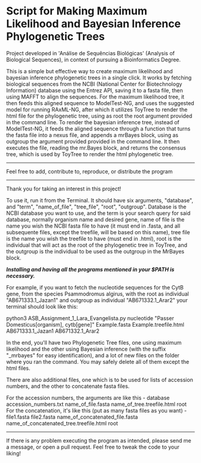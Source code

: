 # Script for Making Maximum Likelihood and Bayesian Inference Phylogenetic Trees

Project developed in 'Análise de Sequências Biológicas' (Analysis of Biological Sequences), in context of pursuing a Bioinformatics Degree.

This is a simple but effective way to create maximum likelihood and bayesian inference phylogenetic trees in a single click. It works by fetching biological sequences from the NCBI (National Center for Biotechnology Information) database using the Entrez API, saving it to a fasta file, then using MAFFT to align the sequences. For the maximum likelihood tree, it then feeds this aligned sequence to ModelTest-NG, and uses the suggested model for running RAxML-NG, after which it utilizes ToyTree to render the html file for the phylogenetic tree, using as root the root argument provided in the command line. To render the bayesian inference tree, instead of ModelTest-NG, it feeds the aligned sequence through a function that turns the fasta file into a nexus file, and appends a mrBayes block, using as outgroup the argument provided provided in the command line. It then executes the file, reading the mr.Bayes block, and returns the consensus tree, which is used by ToyTree to render the html phylogenetic tree.

*******************************************************************
Feel free to add, contribute to, reproduce, or distribute the program
*******************************************************************

Thank you for taking an interest in this project!

To use it, run it from the Terminal. It should have six arguments, "database", and "term", "name_of_file", "tree_file", "root", "outgroup". Database is the NCBI database you want to use, and the term is your search query for said database, normally organism name and desired gene, name of file is the name you wish the NCBI fasta file to have (it must end in .fasta, and all subsequente files, except the treefile, will be based on this name), tree file is the name you wish the treefile to have (must end in .html), root is the individual that will act as the root of the phylogenetic tree in ToyTree, and the outgroup is the individual to be used as the outgroup in the MrBayes block.

*****Installing and having all the programs mentioned in your $PATH is necessary.*****

For example, if you want to fetch the nucleotide sequences for the CytB gene, from the species Psammodromus algirus, with the root as individual "AB671333.1_Jazan1" and outgroup as individual "AB671332.1_Arar2" your terminal should look like this:

python3 ASB_Assignment_1_Lara_Evangelista.py nucleotide "Passer Domesticus[organism], cytb[gene]" Example.fasta Example.treefile.html AB671333.1_Jazan1 AB671332.1_Arar2

In the end, you'll have two Phylogenetic Tree files, one using maximum likelihood and the other using Bayesian inference (with the suffix "_mrbayes" for easy identification), and a lot of new files on the folder where you ran the command. You may safely delete all of them except the html files.

There are also additional files, one which is to be used for lists of accession numbers, and the other to concatenate fasta files.

For the accession numbers, the arguments are like this - database accession_numbers.txt name_of_file.fasta name_of_tree.treefile.html root
For the concatenation, it's like this (put as many fasta files as you want) - file1.fasta file2.fasta name_of_concatenated_file.fasta name_of_concatenated_tree.treefile.html root

-----------------------------------------------------------------------------------

If there is any problem executing the program as intended, please send me a message, or open a pull request.
Feel free to tweak the code to your liking!
